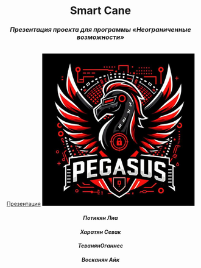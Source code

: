 <div align="center">
<h1>Smart Cane</h1>
<h3><i>Презентация проекта для программы «Неограниченные возможности»</i></h3>
  </br>
    <a href="https://github.com/L101111/smartcaneproject/blob/main/SmartCane.pptx">Презентация</a>
<img src="logo.jpg" width="400px">


  <h4><i>Потикян Лиа</i></h4>
  <h4><i>Харатян Севак</i></h4>
    <h4><i>ТеванянОганнес</i></h4>
      <h4><i>Восканян Айк</i></h4>
  
</div>
